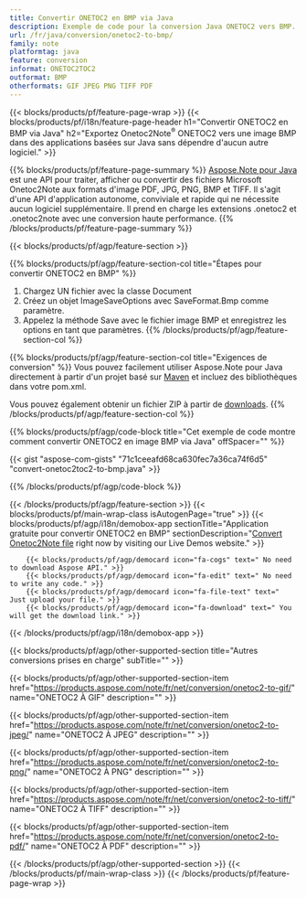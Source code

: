 ```yaml
---
title: Convertir ONETOC2 en BMP via Java
description: Exemple de code pour la conversion Java ONETOC2 vers BMP. Utilisez le code d'exemple d'API pour la conversion des fichiers batch ONETOC2 en BMP dans n'importe quelle application basée sur Java. 
url: /fr/java/conversion/onetoc2-to-bmp/
family: note
platformtag: java
feature: conversion
informat: ONETOC2TOC2
outformat: BMP
otherformats: GIF JPEG PNG TIFF PDF
---
```

{{< blocks/products/pf/feature-page-wrap >}}
{{< blocks/products/pf/i18n/feature-page-header h1="Convertir ONETOC2 en BMP via Java" h2="Exportez Onetoc2Note<sup>&reg;</sup> ONETOC2 vers une image BMP dans des applications basées sur Java sans dépendre d'aucun autre logiciel." >}}

{{% blocks/products/pf/feature-page-summary %}}
[Aspose.Note pour Java](https://products.aspose.com/note/java/) est une API pour traiter, afficher ou convertir des fichiers Microsoft Onetoc2Note aux formats d'image PDF, JPG, PNG, BMP et TIFF. Il s'agit d'une API d'application autonome, conviviale et rapide qui ne nécessite aucun logiciel supplémentaire. Il prend en charge les extensions .onetoc2 et .onetoc2note avec une conversion haute performance.
{{% /blocks/products/pf/feature-page-summary  %}}

{{< blocks/products/pf/agp/feature-section >}}

{{% blocks/products/pf/agp/feature-section-col title="Étapes pour convertir ONETOC2 en BMP" %}}
1. Chargez UN fichier avec la classe Document
2. Créez un objet ImageSaveOptions avec SaveFormat.Bmp comme paramètre.
3. Appelez la méthode Save avec le fichier image BMP et enregistrez les options en tant que paramètres.
{{% /blocks/products/pf/agp/feature-section-col %}}

{{% blocks/products/pf/agp/feature-section-col title="Exigences de conversion" %}}
Vous pouvez facilement utiliser Aspose.Note pour Java directement à partir d'un projet basé sur [Maven](https://repository.aspose.com/webapp/#/artifacts/browse/tree/General/repo/com/aspose/aspose-note) et incluez des bibliothèques dans votre pom.xml.

Vous pouvez également obtenir un fichier ZIP à partir de [downloads](https://downloads.aspose.com/note/java).
{{% /blocks/products/pf/agp/feature-section-col %}}

{{% blocks/products/pf/agp/code-block title="Cet exemple de code montre comment convertir ONETOC2 en image BMP via Java" offSpacer="" %}}

{{< gist "aspose-com-gists" "71c1ceeafd68ca630fec7a36ca74f6d5" "convert-onetoc2toc2-to-bmp.java" >}}

{{% /blocks/products/pf/agp/code-block %}}

{{< /blocks/products/pf/agp/feature-section >}}
{{< blocks/products/pf/main-wrap-class isAutogenPage="true" >}}
{{< blocks/products/pf/agp/i18n/demobox-app sectionTitle="Application gratuite pour convertir ONETOC2 en BMP" sectionDescription="[Convert Onetoc2Note file](https://products.aspose.app/note/conversion/onetoc2note-to-bmp) right now by visiting our Live Demos website." >}}

        {{< blocks/products/pf/agp/democard icon="fa-cogs" text=" No need to download Aspose API." >}}
        {{< blocks/products/pf/agp/democard icon="fa-edit" text=" No need to write any code." >}}
        {{< blocks/products/pf/agp/democard icon="fa-file-text" text=" Just upload your file." >}}
        {{< blocks/products/pf/agp/democard icon="fa-download" text=" You will get the download link." >}}
		
{{< /blocks/products/pf/agp/i18n/demobox-app >}}

{{< blocks/products/pf/agp/other-supported-section title="Autres conversions prises en charge" subTitle="" >}}

{{< blocks/products/pf/agp/other-supported-section-item href="https://products.aspose.com/note/fr/net/conversion/onetoc2-to-gif/" name="ONETOC2 À GIF" description="" >}}

{{< blocks/products/pf/agp/other-supported-section-item href="https://products.aspose.com/note/fr/net/conversion/onetoc2-to-jpeg/" name="ONETOC2 À JPEG" description="" >}}

{{< blocks/products/pf/agp/other-supported-section-item href="https://products.aspose.com/note/fr/net/conversion/onetoc2-to-png/" name="ONETOC2 À PNG" description="" >}}

{{< blocks/products/pf/agp/other-supported-section-item href="https://products.aspose.com/note/fr/net/conversion/onetoc2-to-tiff/" name="ONETOC2 À TIFF" description="" >}}

{{< blocks/products/pf/agp/other-supported-section-item href="https://products.aspose.com/note/fr/net/conversion/onetoc2-to-pdf/" name="ONETOC2 À PDF" description="" >}}



{{< /blocks/products/pf/agp/other-supported-section >}}
{{< /blocks/products/pf/main-wrap-class >}}
{{< /blocks/products/pf/feature-page-wrap >}}
